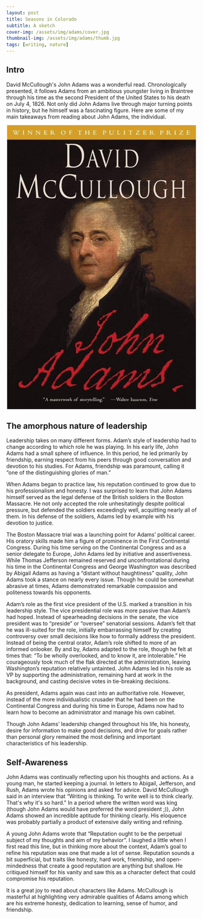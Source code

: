 ```yaml
---
layout: post
title: Seasons in Colorado
subtitle: A sketch
cover-img: /assets/img/adams/cover.jpg
thumbnail-img: /assets/img/adams/thumb.jpg
tags: [writing, nature]
---
```


## Intro

David McCullough's John Adams was a wonderful read. Chronologically presented, it follows Adams from an ambitious youngster living in Braintree through his time as the second President of the United States to his death on July 4, 1826.  Not only did John Adams live through major turning points in history, but he himself was a fascinating figure. Here are some of my main takeaways from reading about John Adams, the individual.


<div style="display: flex; justify-content: center; text-align: center;">
 <div class="image">
    <img src="../assets/img/adams/book.jpg" width="500"/>
</div>
</div>

## The amorphous nature of leadership

Leadership takes on many different forms. Adam’s style of leadership had to change according to which role he was playing. In his early life, John Adams had a small sphere of influence. In this period, he led primarily by friendship, earning respect from his peers through good conversation and devotion to his studies. For Adams, friendship was paramount, calling it “one of the distinguishing glories of man.” 

When Adams began to practice law, his reputation continued to grow due to his professionalism and honesty. I was surprised to learn that John Adams himself served as the legal defense of the British soldiers in the Boston Massacre. He not only accepted the role unhesitatingly despite political pressure, but defended the soldiers exceedingly well, acquitting nearly all of them. In his defense of the soldiers, Adams led by example with his devotion to justice. 

The Boston Massacre trial was a launching point for Adams’ political career.  His oratory skills made him a figure of prominence in the First Continental Congress. During his time serving on the Continental Congress and as a senior delegate to Europe, John Adams led by initiative and assertiveness. While Thomas Jefferson remained reserved and unconfrontational during his time in the Continental Congress and George Washington was described by Abigail Adams as having a “distant without haughtiness” quality, John Adams took a stance on nearly every issue. Though he could be somewhat abrasive at times, Adams demonstrated remarkable compassion and politeness towards his opponents.

Adam’s role as the first vice president of the U.S. marked a transition in his leadership style. The vice presidential role was more passive than Adam’s had hoped. Instead of spearheading decisions in the senate, the vice president was to “preside” or “oversee” senatorial sessions. Adam’s felt that he was ill-suited for the role, initially embarrassing himself by creating controversy over small decisions like how to formally address the president. Instead of being the central orator, Adam’s role shifted to more of an informed onlooker. By and by, Adams adapted to the role, though he felt at times that: “To be wholly overlooked, and to know it, are intolerable.” He courageously took much of the flak directed at the administration, leaving Washington’s reputation relatively untainted. John Adams led in his role as VP by supporting the administration, remaining hard at work in the background, and casting decisive votes in tie-breaking decisions. 

As president, Adams again was cast into an authoritative role. However, instead of the more individualistic crusader that he had been on the Continental Congress and during his time in Europe, Adams now had to learn how to become an administrator and manage his own cabinet.

Though John Adams’ leadership changed throughout his life, his honesty, desire for information to make good decisions, and drive for goals rather than personal glory remained the most defining and important characteristics of his leadership.

## Self-Awareness
John Adams was continually reflecting upon his thoughts and actions. As a young man, he started keeping a journal. In letters to Abigail, Jefferson, and Rush, Adams wrote his opinions and asked for advice. David McCullough said in an interview that “Writing is thinking. To write well is to think clearly. That's why it's so hard." In a period where the written word was king (though John Adams would have preferred the word president ;)), John Adams showed an incredible aptitude for thinking clearly. His eloquence was probably partially a product of extensive daily writing and refining.  

A young John Adams wrote that “Reputation ought to be the perpetual subject of my thoughts and aim of my behavior”. I laughed a little when I first read this line, but in thinking more about the context, Adam’s goal to refine his reputation was one that made a lot of sense. Reputation sounds a bit superficial, but traits like honesty, hard work, friendship, and open-mindedness that create a good reputation are anything but shallow. He critiqued himself for his vanity and saw this as a character defect that could compromise his reputation. 

It is a great joy to read about characters like Adams. McCullough is masterful at highlighting very admirable qualities of Adams among which are his extreme honesty, dedication to learning, sense of humor, and friendship.


